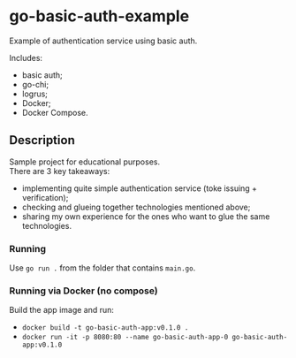 # go-basic-auth-example
Example of authentication service using basic auth.  

Includes:    
- basic auth;  
- go-chi;  
- logrus;  
- Docker;
- Docker Compose.

## Description

Sample project for educational purposes.  
There are 3 key takeaways:  
- implementing quite simple authentication service (toke issuing + verification);
- checking and glueing together technologies mentioned above;
- sharing my own experience for the ones who want to glue the same technologies.

### Running

Use `go run .` from the folder that contains `main.go`.

### Running via Docker (no compose)

Build the app image and run:  
- `docker build -t go-basic-auth-app:v0.1.0 .`  
- `docker run -it -p 8080:80 --name go-basic-auth-app-0 go-basic-auth-app:v0.1.0`  
